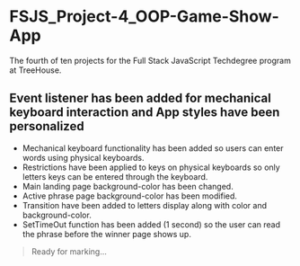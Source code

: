 # FSJS_Project-4_OOP-Game-Show-App
The fourth of ten projects for the Full Stack JavaScript Techdegree program at TreeHouse. 
## Event listener has been added for mechanical keyboard interaction and App styles have been personalized
- Mechanical keyboard functionality has been added so users can enter words using physical keyboards.
- Restrictions have been applied to keys on physical keyboards so only letters keys can be entered through the keyboard.
- Main landing page background-color has been changed.
- Active phrase page background-color has been modified.
- Transition have been added to letters display along with color and background-color. 
- SetTimeOut function has been added (1 second) so the user can read the phrase before the winner page shows up.
> Ready for marking...
